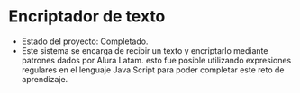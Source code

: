 <h1>Encriptador de texto</h1>

- Estado del proyecto: Completado.
- Este sistema se encarga de recibir un texto y encriptarlo mediante patrones dados por Alura Latam. esto fue posible utilizando expresiones regulares en el lenguaje Java Script para poder completar este reto de aprendizaje.

